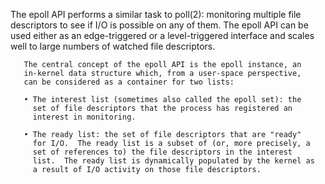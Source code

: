  The epoll API performs a similar task to poll(2): monitoring
       multiple file descriptors to see if I/O is possible on any of
       them.  The epoll API can be used either as an edge-triggered or a
       level-triggered interface and scales well to large numbers of
       watched file descriptors.

       The central concept of the epoll API is the epoll instance, an
       in-kernel data structure which, from a user-space perspective,
       can be considered as a container for two lists:

       • The interest list (sometimes also called the epoll set): the
         set of file descriptors that the process has registered an
         interest in monitoring.

       • The ready list: the set of file descriptors that are "ready"
         for I/O.  The ready list is a subset of (or, more precisely, a
         set of references to) the file descriptors in the interest
         list.  The ready list is dynamically populated by the kernel as
         a result of I/O activity on those file descriptors.
